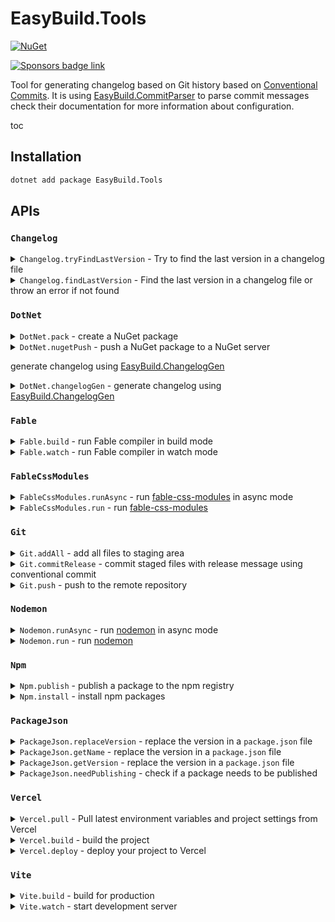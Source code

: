 # EasyBuild.Tools

[![NuGet](https://img.shields.io/nuget/v/EasyBuild.Tools.svg)](https://www.nuget.org/packages/EasyBuild.Tools)

[![Sponsors badge link](https://img.shields.io/badge/Sponsors_this_project-EA4AAA?style=for-the-badge)](https://mangelmaxime.github.io/sponsors/)

Tool for generating changelog based on Git history based on [Conventional Commits](https://www.conventionalcommits.org/en/v1.0.0/). It is using [EasyBuild.CommitParser](https://github.com/easybuild-org/EasyBuild.CommitParser) to parse commit messages check their documentation for more information about configuration.

toc

## Installation

```bash
dotnet add package EasyBuild.Tools
```

## APIs

### `Changelog`

<details>
<summary>
<code>Changelog.tryFindLastVersion</code>
- Try to find the last version in a changelog file
</summary>

snippet: Changelog.tryFindLastVersion

</details>

<details>
<summary>
<code>Changelog.findLastVersion</code>
- Find the last version in a changelog file or throw an error if not found
</summary>

snippet: Changelog.findLastVersion

</details>

### `DotNet`

<details>
<summary>
<code>DotNet.pack</code>
- create a NuGet package
</summary>

snippet: DotNet.pack

**Example**

```fs
open EasyBuild.Tools.DotNet

let nupkgFile = DotNet.pack()
```

</details>

<details>
<summary>
<code>DotNet.nugetPush</code>
- push a NuGet package to a NuGet server
</summary>

snippet: DotNet.nugetPush

If `apiKey` is not provided, `NUGET_KEY` environment variable will be used.

If `symbolApiKey` is not provided, `NUGET_SYMBOL_KEY` environment variable will be used.

</details>

generate changelog using <a href="https://github.com/easybuild-org/EasyBuild.ChangelogGen">EasyBuild.ChangelogGen</a>

<details>
<summary>
<code>DotNet.changelogGen</code>
- generate changelog using <a href="https://github.com/easybuild-org/EasyBuild.ChangelogGen">EasyBuild.ChangelogGen</a>
</summary>

snippet: DotNet.changelogGen

**Example**

```fs
open EasyBuild.Tools.DotNet

let newVersion = DotNet.changelogGen "CHANGELOG.md"
```

</details>

### `Fable`

<details>
<summary>
<code>Fable.build</code>
- run Fable compiler in build mode
</summary>

snippet: Fable.build

</details>

<details>
<summary>
<code>Fable.watch</code>
- run Fable compiler in watch mode
</summary>

snippet: Fable.watch

</details>

### `FableCssModules`

<details>
<summary>
<code>FableCssModules.runAsync</code>
- run <a href="https://www.npmjs.com/package/fable-css-modules">fable-css-modules</a> in async mode
</summary>

snippet: FableCssModules.runAsync

</details>

<details>
<summary>
<code>FableCssModules.run</code>
- run <a href="https://www.npmjs.com/package/fable-css-modules">fable-css-modules</a>
</summary>

snippet: FableCssModules.run

</details>

### `Git`

<details>
<summary>
<code>Git.addAll</code>
- add all files to staging area
</summary>

snippet: Git.addAll

</details>

<details>
<summary>
<code>Git.commitRelease</code>
- commit staged files with release message using conventional commit
</summary>

snippet: Git.commitRelease

</details>

<details>
<summary>
<code>Git.push</code>
- push to the remote repository
</summary>

snippet: Git.push

</details>

### `Nodemon`

<details>
<summary>
<code>Nodemon.runAsync</code>
- run <a href="https://www.npmjs.com/package/nodemon">nodemon</a> in async mode
</summary>

snippet: Nodemon.runAsync

</details>

<details>
<summary>
<code>Nodemon.run</code>
- run <a href="https://www.npmjs.com/package/nodemon">nodemon</a>
</summary>

snippet: Nodemon.run

</details>

### `Npm`

<details>
<summary>
<code>Npm.publish</code>
- publish a package to the npm registry
</summary>

snippet: Npm.publish

</details>

<details>
<summary>
<code>Npm.install</code>
- install npm packages
</summary>

snippet: Npm.install

</details>

### `PackageJson`

<details>
<summary>
<code>PackageJson.replaceVersion</code>
- replace the version in a <code>package.json</code> file
</summary>

snippet: PackageJson.replaceVersion

**Example**

```fs
open EasyBuild.Tools.PackageJson

let packageJsonFile = FileInfo "package.json"
PackageJson.replaceVersion packageJsonFile "1.0.0"
```

</details>

<details>
<summary>
<code>PackageJson.getName</code>
- replace the version in a <code>package.json</code> file
</summary>

snippet: PackageJson.getName

**Example**

```fs
open EasyBuild.Tools.PackageJson

let packageJsonFile = FileInfo "package.json"
let packageName = PackageJson.getName packageJsonFile
```

</details>

<details>
<summary>
<code>PackageJson.getVersion</code>
- replace the version in a <code>package.json</code> file
</summary>

snippet: PackageJson.getVersion

**Example**

```fs
open EasyBuild.Tools.PackageJson

let packageJsonFile = FileInfo "package.json"
let packageVersion = PackageJson.getVersion packageJsonFile
```

</details>

<details>
<summary>
<code>PackageJson.needPublishing</code>
- check if a package needs to be published
</summary>

snippet: PackageJson.needPublishing

**Example**

```fs
open EasyBuild.Tools.PackageJson

let packageJsonFile = FileInfo "package.json"

if PackageJson.needPublishing packageJsonFile then
    // Do something
```

</details>

### `Vercel`

<details>
<summary>
<code>Vercel.pull</code>
- Pull latest environment variables and project settings from Vercel
</summary>

snippet: Vercel.pull

</details>

<details>
<summary>
<code>Vercel.build</code>
- build the project
</summary>

snippet: Vercel.build

</details>

<details>
<summary>
<code>Vercel.deploy</code>
- deploy your project to Vercel
</summary>

snippet: Vercel.deploy

</details>

### `Vite`

<details>
<summary>
<code>Vite.build</code>
- build for production
</summary>

snippet: Vite.build

</details>

<details>
<summary>
<code>Vite.watch</code>
- start development server
</summary>

snippet: Vite.watch

</details>
